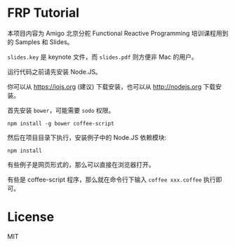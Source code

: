 # FRP Tutorial

本项目内容为 Amigo 北京分舵 Functional Reactive Programming 培训课程用到的 Samples 和 Slides。

`slides.key` 是 keynote 文件，而 `slides.pdf` 则方便非 Mac 的用户。

运行代码之前请先安装 Node.JS。

你可以从 https://iojs.org (建议) 下载安装，也可以从 http://nodejs.org 下载安装。

首先安装 `bower`，可能需要 `sodo` 权限。

`npm install -g bower coffee-script`

然后在项目目录下执行，安装例子中的 Node.JS 依赖模块:

`npm install`

有些例子是网页形式的，那么可以直接在浏览器打开。

有些是 coffee-script 程序，那么就在命令行下输入 `coffee xxx.coffee` 执行即可。

# License

MIT